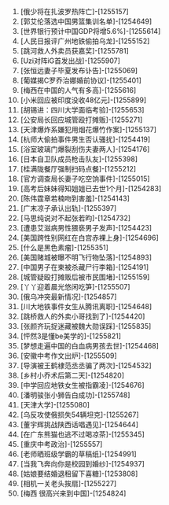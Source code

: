 
1. [俄少将在扎波罗热阵亡]-[1255157]
1. [郭艾伦落选中国男篮集训名单]-[1254649]
1. [世界银行预计中国GDP将增5.6%]-[1255614]
1. [人民日报评广州地铁偷拍乌龙]-[1255152]
1. [跳河救人外卖员获嘉奖]-[1255781]
1. [Uzi对阵iG首发出战]-[1255907]
1. [张恒远妻子毕夏发布讣告]-[1255069]
1. [葡媒揭C罗乔治娜婚前协议]-[1255401]
1. [梅西在中国的人气有多高]-[1255616]
1. [小米回应被印度没收48亿元]-[1255899]
1. [胡锡进：四川大学面临考验]-[1255653]
1. [公安局长回应城管殴打摊贩]-[1255271]
1. [天津爆炸系嫌犯用烟花爆竹作案]-[1255137]
1. [杭师大偷拍事件男生否认骚扰]-[1254419]
1. [浴室玻璃门爆裂刮伤夫妻两人]-[1254176]
1. [日本自卫队成员枪击队友]-[1255398]
1. [桂满陇餐厅强制扫码点餐]-[1255212]
1. [官方调查局长妻子吃空饷事件]-[1255015]
1. [高考后妹妹得知姐姐已去世1个月]-[1254283]
1. [陈伟霆章若楠吻到害羞]-[1254143]
1. [广末凉子承认出轨]-[1255397]
1. [马思纯说对不起张若昀]-[1254732]
1. [遭患艾滋病男性猥亵男子发声]-[1254423]
1. [美国跨性别网红在白宫赤裸上身]-[1254696]
1. [什么是黑色素瘤]-[1255351]
1. [美国赌城被曝不明飞行物坠落]-[1254893]
1. [中国男子在柬被杀藏尸行李箱]-[1254191]
1. [城管疑殴打摊贩后被市民围堵]-[1255159]
1. [丫丫迎着晨光悠闲吃笋]-[1255507]
1. [俄乌冲突最新情况]-[1254857]
1. [川大地铁事件女生从腾讯离职]-[1254648]
1. [跳桥救人的外卖小哥找到了]-[1254420]
1. [张颜齐玩捉迷藏被魏大勋误踩]-[1255835]
1. [怦然3是懂be美学的]-[1255821]
1. [梦想走遍中国的白血病男孩去世]-[1254468]
1. [安徽中考作文出炉]-[1255509]
1. [导演被王鹤棣范丞丞骗了两次]-[1254532]
1. [乡村小乔术后第二天]-[1254820]
1. [中学回应地铁女生被指霸凌]-[1254676]
1. [潘明骏张小狮告白成功]-[1255748]
1. [天津大学]-[1255080]
1. [乌反攻使俄损失54辆坦克]-[1255267]
1. [董宇辉挑战陕西话唱遇见]-[1254644]
1. [在广东熊猫也逃不过喝凉茶]-[1255345]
1. [重庆中考政治]-[1255557]
1. [老师晒班级学霸的草稿纸]-[1254991]
1. [当我飞奔向你是校园到婚纱]-[1254937]
1. [姑娘要结婚退租留下喜糖]-[1253808]
1. [相机一关老头挨扇]-[1255227]
1. [梅西 很高兴来到中国]-[1254824]